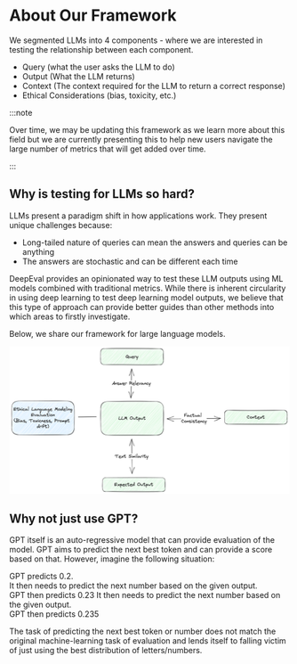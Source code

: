 # About Our Framework

We segmented LLMs into 4 components - where we are interested in testing the relationship between each component.

- Query (what the user asks the LLM to do)
- Output (What the LLM returns)
- Context (The context required for the LLM to return a correct response)
- Ethical Considerations (bias, toxicity, etc.)

:::note

Over time, we may be updating this framework as we learn more about this field but we are currently presenting this to help new users navigate the large number of metrics that will get added over time.

:::

## Why is testing for LLMs so hard?

LLMs present a paradigm shift in how applications work. They present unique challenges because:

- Long-tailed nature of queries can mean the answers and queries can be anything
- The answers are stochastic and can be different each time

DeepEval provides an opinionated way to test these LLM outputs using ML models combined with traditional metrics. While there is inherent circularity in using deep learning to test deep learning model outputs, we believe that this type of approach can provide better guides than other methods into which areas to firstly investigate.

Below, we share our framework for large language models.

![Evaluation Framework](../assets/llm-evaluation-framework.png)

## Why not just use GPT?

GPT itself is an auto-regressive model that can provide evaluation of the model. GPT aims to predict the next best token and can provide a score based on that. However, imagine the following situation:

GPT predicts 0.2.  
It then needs to predict the next number based on the given output.  
GPT then predicts 0.23
It then needs to predict the next number based on the given output.  
GPT then predicts 0.235

The task of predicting the next best token or number does not match the original machine-learning task of evaluation and lends itself to falling victim of just using the best distribution of letters/numbers.
